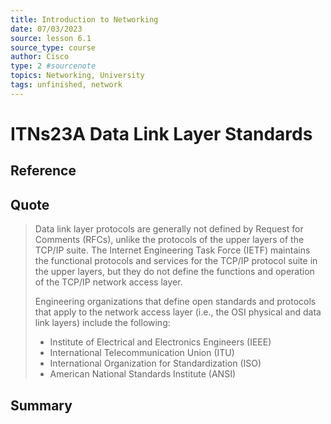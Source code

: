 ```yaml
---
title: Introduction to Networking
date: 07/03/2023
source: lesson 6.1
source_type: course
author: Cisco
type: 2 #sourcenote
topics: Networking, University
tags: unfinished, network
---
```

# ITNs23A Data Link Layer Standards

## **Reference**
<!-- Where do you got it -->

## **Quote**
> Data link layer protocols are generally not defined by Request for Comments (RFCs), unlike the protocols of the upper layers of the TCP/IP suite. The Internet Engineering Task Force (IETF) maintains the functional protocols and services for the TCP/IP protocol suite in the upper layers, but they do not define the functions and operation of the TCP/IP network access layer.
> 
> Engineering organizations that define open standards and protocols that apply to the network access layer (i.e., the OSI physical and data link layers) include the following:
> -   Institute of Electrical and Electronics Engineers (IEEE)
> -   International Telecommunication Union (ITU)
> -   International Organization for Standardization (ISO)
> -   American National Standards Institute (ANSI)

## **Summary**
<!-- try to apply the method of the question and the answer, if there is more than one idea, then make a single note or sub note from each idea -->